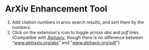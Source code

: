 # ArXiv Enhancement Tool

1. Add citation numbers in arxiv search results, and sort them by the numbers.
2. Click on the extension's icon to toggle across *abs* and *pdf* links. (Compatible with [Alphaxiv](https://alphaxiv.org), though there is no difference between "www.alphaxiv.org/abs" and "www.alphaxiv.org/pdf")
